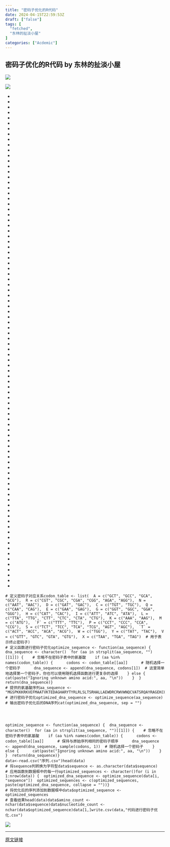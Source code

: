 ```yaml
---
title: "密码子优化的R代码"
date: 2024-04-15T22:59:53Z
draft: ["false"]
tags: [
  "fetched",
  "东林的扯淡小屋"
]
categories: ["Acdemic"]
---
```

密码子优化的R代码 by 东林的扯淡小屋
------
<div><p><img data-galleryid="" data-imgfileid="100025866" data-ratio="1.0140712945590995" data-s="300,640" data-type="png" data-w="1066" data-src="https://mmbiz.qpic.cn/mmbiz_png/kZ1wdgAscBpUfbia1SaX0BiaJrf8HoAj4W5FCW0X7iaPfGOic9y96gWwjrCHqn3NmaRiao9c3ytHCibH6mJ5y4ibO5wPg/640?wx_fmt=png&amp;from=appmsg" src="https://mmbiz.qpic.cn/mmbiz_png/kZ1wdgAscBpUfbia1SaX0BiaJrf8HoAj4W5FCW0X7iaPfGOic9y96gWwjrCHqn3NmaRiao9c3ytHCibH6mJ5y4ibO5wPg/640?wx_fmt=png&amp;from=appmsg"></p><p><img data-galleryid="" data-imgfileid="100025868" data-ratio="0.8532423208191127" data-s="300,640" data-type="png" data-w="879" data-src="https://mmbiz.qpic.cn/mmbiz_png/kZ1wdgAscBpUfbia1SaX0BiaJrf8HoAj4WxAVHl7ibZrktwPk8POrM0o3shHStoyREwPp2o9iaVCjLwJttJlptLFcw/640?wx_fmt=png&amp;from=appmsg" src="https://mmbiz.qpic.cn/mmbiz_png/kZ1wdgAscBpUfbia1SaX0BiaJrf8HoAj4WxAVHl7ibZrktwPk8POrM0o3shHStoyREwPp2o9iaVCjLwJttJlptLFcw/640?wx_fmt=png&amp;from=appmsg"></p><section><ul><li><li><li><li><li><li><li><li><li><li><li><li><li><li><li><li><li><li><li><li><li><li><li><li><li><li><li><li><li><li><li><li><li><li><li><li><li><li><li><li><li><li><li><li><li><li><li><li><li><li><li><li><li><li><li><li><li><li><li><li><li><li><li><li><li><li><li><li><li><li><li><li><li><li><li><li><li><li><li><li><li><li><li><li><li><li><li><li><li><li><li><li></ul><pre data-lang="powershell"><code><span><span># 定义密码子对应关系</span></span></code><code><span>codon_table &lt;- list(</span></code><code><span>  A = c(<span>"GCT"</span>, <span>"GCC"</span>, <span>"GCA"</span>, <span>"GCG"</span>),</span></code><code><span>  R = c(<span>"CGT"</span>, <span>"CGC"</span>, <span>"CGA"</span>, <span>"CGG"</span>, <span>"AGA"</span>, <span>"AGG"</span>),</span></code><code><span>  N = c(<span>"AAT"</span>, <span>"AAC"</span>),</span></code><code><span>  D = c(<span>"GAT"</span>, <span>"GAC"</span>),</span></code><code><span>  C = c(<span>"TGT"</span>, <span>"TGC"</span>),</span></code><code><span>  Q = c(<span>"CAA"</span>, <span>"CAG"</span>),</span></code><code><span>  E = c(<span>"GAA"</span>, <span>"GAG"</span>),</span></code><code><span>  G = c(<span>"GGT"</span>, <span>"GGC"</span>, <span>"GGA"</span>, <span>"GGG"</span>),</span></code><code><span>  H = c(<span>"CAT"</span>, <span>"CAC"</span>),</span></code><code><span>  I = c(<span>"ATT"</span>, <span>"ATC"</span>, <span>"ATA"</span>),</span></code><code><span>  L = c(<span>"TTA"</span>, <span>"TTG"</span>, <span>"CTT"</span>, <span>"CTC"</span>, <span>"CTA"</span>, <span>"CTG"</span>),</span></code><code><span>  K = c(<span>"AAA"</span>, <span>"AAG"</span>),</span></code><code><span>  M = c(<span>"ATG"</span>),</span></code><code><span>  `F` = c(<span>"TTT"</span>, <span>"TTC"</span>),</span></code><code><span>  P = c(<span>"CCT"</span>, <span>"CCC"</span>, <span>"CCA"</span>, <span>"CCG"</span>),</span></code><code><span>  S = c(<span>"TCT"</span>, <span>"TCC"</span>, <span>"TCA"</span>, <span>"TCG"</span>, <span>"AGT"</span>, <span>"AGC"</span>),</span></code><code><span>  `T` = c(<span>"ACT"</span>, <span>"ACC"</span>, <span>"ACA"</span>, <span>"ACG"</span>),</span></code><code><span>  W = c(<span>"TGG"</span>),</span></code><code><span>  Y = c(<span>"TAT"</span>, <span>"TAC"</span>),</span></code><code><span>  V = c(<span>"GTT"</span>, <span>"GTC"</span>, <span>"GTA"</span>, <span>"GTG"</span>),</span></code><code><span>  X = c(<span>"TAA"</span>, <span>"TGA"</span>, <span>"TAG"</span>)  <span># 用于表示终止密码子</span></span></code><code><span>)</span></code><code><span><br></span></code><code><span><span># 定义函数进行密码子优化</span></span></code><code><span>optimize_sequence &lt;- <span>function</span>(aa_sequence) {</span></code><code><span>  dna_sequence &lt;- character()</span></code><code><span>  <span>for</span> (aa <span>in</span> strsplit(aa_sequence, <span>""</span>)[[<span>1</span>]]) {</span></code><code><span>    <span># 忽略不在密码子表中的氨基酸</span></span></code><code><span>    <span>if</span> (aa %<span>in</span>% names(codon_table)) {</span></code><code><span>      codons &lt;- codon_table[[aa]]</span></code><code><span>      <span># 随机选择一个密码子</span></span></code><code><span>      dna_sequence &lt;- append(dna_sequence, codons[<span>1</span>])  <span># 这里简单地选择第一个密码子，你也可以使用随机选择函数进行更复杂的选择</span></span></code><code><span>    } <span>else</span> {</span></code><code><span>      cat(paste(<span>"Ignoring unknown amino acid:"</span>, aa, <span>"\n"</span>))</span></code><code><span>    }</span></code><code><span>  }</span></code><code><span>  <span>return</span>(dna_sequence)</span></code><code><span>}</span></code><code><span><br></span></code><code><span><span># 提供的氨基酸序列</span></span></code><code><span>aa_sequence &lt;- <span>"MGSPKKKRKVEFMAATVKTEDAGHARYTYRLRLSLTSRHALLAEWDRCRWVWNQCVATSRQAYRAGEKCGPAHLCKLLTGWRSEHDWLSAGGSVPQQRIIRDFAKSRAKALKDVKARLPMRQRAGMPKFKKKALARPSLNYTRRGYRITDGRLHLAGGIVCAVVWSRELPCAPSSVRVYQDAQGHWYCSFVVATEVRSLPETGQVIGIDWGVTETATTTSEAHDLPHAEHGKRAAVKLARYQRMMAWRRPAKGKPASKGYRKAQRRAAKAHAKVARQRQDTARKWALRVARDHDAIAVEDFRPKFLAKTTMARKAADAAISATKNELIMMGRKHGRLVMLVDPKHSTMDCGQCGARTKHALPLSERTYTCTACGHVCPRDKNSARVMLVRAGLYPAGVEGARPPEALPREAAGSKRPAATKKAGQAKKKKTGYPYDVPDYAYPYDVPDYAYPYDVPDYA"</span></span></code><code><span><br></span></code><code><span><span># 进行密码子优化</span></span></code><code><span>optimized_dna_sequence &lt;- optimize_sequence(aa_sequence)</span></code><code><span><br></span></code><code><span><span># 输出密码子优化后的DNA序列</span></span></code><code><span>cat(optimized_dna_sequence, sep = <span>""</span>)</span></code><code><span><br></span></code><code><span><br></span></code><code><span><br></span></code><code><span><br></span></code><code><span><br></span></code><code><span>optimize_sequence &lt;- <span>function</span>(aa_sequence) {</span></code><code><span>  dna_sequence &lt;- character()</span></code><code><span>  <span>for</span> (aa <span>in</span> strsplit(aa_sequence, <span>""</span>)[[<span>1</span>]]) {</span></code><code><span>    <span># 忽略不在密码子表中的氨基酸</span></span></code><code><span>    <span>if</span> (aa %<span>in</span>% names(codon_table)) {</span></code><code><span>      codons &lt;- codon_table[[aa]]</span></code><code><span>      <span># 保持与原始序列相同的密码子顺序</span></span></code><code><span>      dna_sequence &lt;- append(dna_sequence, sample(codons, <span>1</span>))  <span># 随机选择一个密码子</span></span></code><code><span>    } <span>else</span> {</span></code><code><span>      cat(paste(<span>"Ignoring unknown amino acid:"</span>, aa, <span>"\n"</span>))</span></code><code><span>    }</span></code><code><span>  }</span></code><code><span>  <span>return</span>(dna_sequence)</span></code><code><span>}</span></code><code><span><br></span></code><code><span><span>data</span>&lt;-read.csv(<span>"序列.csv"</span>)</span></code><code><span>head(<span>data</span>)</span></code><code><span><br></span></code><code><span><span># 将sequence列转换为字符型</span></span></code><code><span><span>data</span><span>$sequence</span> &lt;- as.character(<span>data</span><span>$sequence</span>)</span></code><code><span><br></span></code><code><span><span># 应用函数到数据框中的每一行</span></span></code><code><span>optimized_sequences &lt;- character()</span></code><code><span><span>for</span> (i <span>in</span> <span>1</span>:nrow(<span>data</span>)) {</span></code><code><span>  optimized_dna_sequence &lt;- optimize_sequence(data[i, <span>"sequence"</span>])</span></code><code><span>  optimized_sequences &lt;- c(optimized_sequences, paste(optimized_dna_sequence, collapse = <span>""</span>))</span></code><code><span>}</span></code><code><span><br></span></code><code><span><span># 将优化后的序列添加到数据框中</span></span></code><code><span><span>data</span><span>$optimized_sequence</span> &lt;- optimized_sequences</span></code><code><span><br></span></code><code><span><span># 查看结果</span></span></code><code><span>head(<span>data</span>)</span></code><code><span><span>data</span><span>$amino_count</span> &lt;- nchar(<span>data</span><span>$sequence</span>)</span></code><code><span><span>data</span><span>$nucleotide_count</span> &lt;- nchar(<span>data</span><span>$optimized_sequence</span>)</span></code><code><span>data[<span>1</span>,]</span></code><code><span>write.csv(<span>data</span>,<span>"代码进行密码子优化.csv"</span>)</span></code><code><span><br></span></code></pre></section><p><img data-galleryid="" data-imgfileid="100025869" data-ratio="0.5703703703703704" data-s="300,640" data-type="png" data-w="1080" data-src="https://mmbiz.qpic.cn/mmbiz_png/kZ1wdgAscBpUfbia1SaX0BiaJrf8HoAj4WFVxlnianhg58CeXnicRoqBhVtnR7hwibpT2QDcrK7zlibs90AVbt4UHUMQ/640?wx_fmt=png&amp;from=appmsg" src="https://mmbiz.qpic.cn/mmbiz_png/kZ1wdgAscBpUfbia1SaX0BiaJrf8HoAj4WFVxlnianhg58CeXnicRoqBhVtnR7hwibpT2QDcrK7zlibs90AVbt4UHUMQ/640?wx_fmt=png&amp;from=appmsg"></p><p><mp-style-type data-value="3"></mp-style-type></p></div>  
<hr>
<a href="https://mp.weixin.qq.com/s/aE8A-kOTa9YAYapOB-ahDg",target="_blank" rel="noopener noreferrer">原文链接</a>
